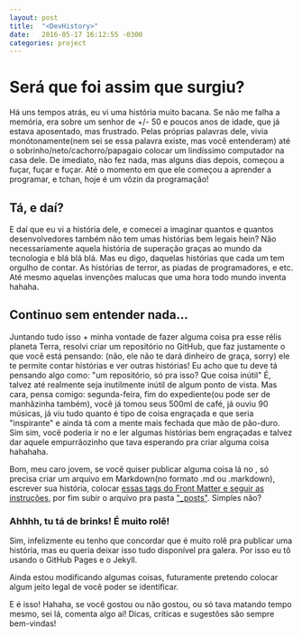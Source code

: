```yaml
---
layout: post
title:  "<DevHistory>"
date:   2016-05-17 16:12:55 -0300
categories: project
---
```


# Será que foi assim que surgiu?
Há uns tempos atrás, eu vi uma história muito bacana. Se não me falha a memória, era sobre um senhor de +/- 50 e poucos anos de idade, que já estava aposentado, mas frustrado.
Pelas próprias palavras dele, vivia monótonamente(nem sei se essa palavra existe, mas você entenderam) até o sobrinho/neto/cachorro/papagaio colocar um lindíssimo computador na casa dele. De imediato, não fez nada, mas alguns dias depois, começou a fuçar, fuçar e fuçar.
Até o momento em que ele começou a aprender a programar, e tchan, hoje é um vôzin da programação!

## Tá, e daí?
E daí que eu vi a história dele, e comecei a imaginar quantos e quantos desenvolvedores também não tem umas histórias bem legais hein?
Não necessariamente aquela história de superação graças ao mundo da tecnologia e blá blá blá.
Mas eu digo, daquelas histórias que cada um tem orgulho de contar. 
As histórias de terror, as piadas de programadores, e etc. Até mesmo aquelas invenções malucas que uma hora todo mundo inventa hahaha.

## Continuo sem entender nada...
Juntando tudo isso + minha vontade de fazer alguma coisa pra esse rélis planeta Terra, resolvi criar um repositório no GitHub, que faz justamente o que você está pensando: (não, ele não te dará dinheiro de graça, sorry) ele te permite contar histórias e ver outras histórias!
Eu acho que tu deve tá pensando algo como: "um repositório, só pra isso? Que coisa inútil"
É, talvez até realmente seja inutilmente inútil de algum ponto de vista. 
Mas cara, pensa comigo: segunda-feira, fim do expediente(ou pode ser de manhãzinha também), você já tomou seus 500ml de café, já ouviu 90 músicas, já viu tudo quanto é tipo de coisa engraçada e que seria "inspirante" e ainda tá com a mente mais fechada que mão de pão-duro.
Sim sim, você poderia ir no [<DevHistory>](http://pineb.com.br/devhistory) e ler algumas histórias bem engraçadas e talvez dar aquele empurrãozinho que tava esperando pra criar alguma coisa hahahaha.

Bom, meu caro jovem, se você quiser publicar alguma coisa lá no [<DevHistory>](http://pineb.com.br/devhistory), só precisa criar um arquivo em Markdown(no formato .md ou .markdown), escrever sua história, colocar [essas tags do Front Matter e seguir as instruções](http://pineb.com.br/devhistory/example), por fim subir o arquivo pra pasta ["_posts"](https://github.com/devmath/devhistory/tree/gh-pages/_posts). Simples não?

### Ahhhh, tu tá de brinks! É muito rolê!
Sim, infelizmente eu tenho que concordar que é muito rolê pra publicar uma história, mas eu queria deixar isso tudo disponível pra galera. Por isso eu tô usando o GitHub Pages e o Jekyll.

Ainda estou modificando algumas coisas, futuramente pretendo colocar algum jeito legal de você poder se identificar.

E é isso! Hahaha, se você gostou ou não gostou, ou só tava matando tempo mesmo, sei lá, comenta algo aí!
Dicas, críticas e sugestões são sempre bem-vindas!